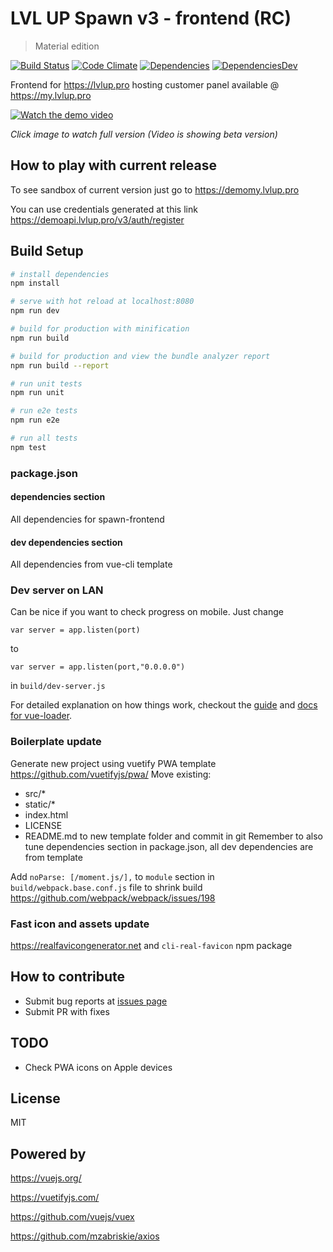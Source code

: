 # LVL UP Spawn v3 - frontend (RC)
> Material edition

[![Build Status](https://travis-ci.org/lvlup-pro/spawn-frontend-material.svg?branch=master)](https://travis-ci.org/lvlup-pro/spawn-frontend-material)
[![Code Climate](https://codeclimate.com/github/lvlup-pro/spawn-frontend-material/badges/gpa.svg)](https://codeclimate.com/github/lvlup-pro/spawn-frontend-material)
[![Dependencies](https://david-dm.org/lvlup-pro/spawn-frontend-material/status.svg)](https://david-dm.org/lvlup-pro/spawn-frontend-material)
[![DependenciesDev](https://david-dm.org/lvlup-pro/spawn-frontend-material/dev-status.svg)](https://david-dm.org/lvlup-pro/spawn-frontend-material?type=dev)

Frontend for https://lvlup.pro hosting customer panel available @ https://my.lvlup.pro 

[![Watch the demo video](https://systemz.pl/ext/github/spawn3-frontend.gif)](https://systemz.pl/ext/github/spawn3-frontend.mp4)

*Click image to watch full version*
*(Video is showing beta version)*

## How to play with current release
 
To see sandbox of current version just go to https://demomy.lvlup.pro

You can use credentials generated at this link https://demoapi.lvlup.pro/v3/auth/register

## Build Setup

``` bash
# install dependencies
npm install

# serve with hot reload at localhost:8080
npm run dev

# build for production with minification
npm run build

# build for production and view the bundle analyzer report
npm run build --report

# run unit tests
npm run unit

# run e2e tests
npm run e2e

# run all tests
npm test
```

### package.json

#### dependencies section

All dependencies for spawn-frontend

#### dev dependencies section

All dependencies from vue-cli template

### Dev server on LAN

Can be nice if you want to check progress on mobile.
Just change 

`var server = app.listen(port)` 

to 

`var server = app.listen(port,"0.0.0.0")` 

in `build/dev-server.js`

For detailed explanation on how things work, checkout the [guide](http://vuejs-templates.github.io/webpack/) and [docs for vue-loader](http://vuejs.github.io/vue-loader).

### Boilerplate update

Generate new project using vuetify PWA template https://github.com/vuetifyjs/pwa/
Move existing:
- src/*
- static/*
- index.html
- LICENSE
- README.md
to new template folder and commit in git
Remember to also tune dependencies section in package.json, all dev dependencies are from template 

Add `noParse: [/moment.js/],` to `module` section in `build/webpack.base.conf.js` file to shrink build
https://github.com/webpack/webpack/issues/198

### Fast icon and assets update

https://realfavicongenerator.net and `cli-real-favicon` npm package

## How to contribute

- Submit bug reports at [issues page](https://github.com/lvlup-pro/spawn-frontend-material/issues)
- Submit PR with fixes 

## TODO

- Check PWA icons on Apple devices 

## License

MIT

## Powered by

https://vuejs.org/

https://vuetifyjs.com/

https://github.com/vuejs/vuex

https://github.com/mzabriskie/axios